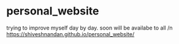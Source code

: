 # personal_website
trying to improve myself day by day.
soon will be availabe to all
/n https://shiveshnandan.github.io/personal_website/
